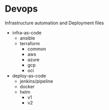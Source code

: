 # Devops
Infrastructure automation and Deployment files
* infra-as-code
  * ansible
  * terraform
    * common
    * aws
    * azure
    * gcp
    * oci
* deploy-as-code
  * jenkins/pipeline
  * docker
  * helm
    * v1
    * v2
